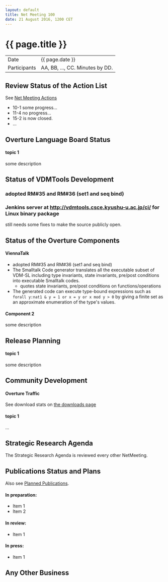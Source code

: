 ```yaml
---
layout: default
title: Net Meeting 100
date: 21 August 2016, 1200 CET
---
```


<script src="http://code.jquery.com/jquery-1.11.1.min.js">
</script>
<script src="/javascripts/edit.js"></script>
<script>setEditButonNm();</script>

# {{ page.title }}

|||
|---|---|
| Date | {{ page.date }} |
| Participants | AA, BB, ..., CC.  Minutes by DD. |


## Review Status of the Action List

See [Net Meeting Actions](https://github.com/overturetool/overturetool.github.io/issues?q=is%3Aopen+is%3Aissue+label%3A%22action+net-meeting%22)

* 10-1 some progress...
* 11-4 no progress...
* 15-2 is now closed.
* ...


## Overture Language Board Status

#### topic 1

some description


## Status of VDMTools Development
### adopted RM#35 and RM#36 (set1 and seq bind)
### Jenkins server at http://vdmtools.csce.kyushu-u.ac.jp/ci/ for Linux binary package

still needs some fixes to make the source publicly open.


##  Status of the Overture Components

#### ViennaTalk

* adopted RM#35 and RM#36 (set1 and seq bind)
* The Smalltalk Code generator translates all the executable subset of VDM-SL including type invariants, state invariants, pre/post conditions into executable Smalltalk codes.
  - quotes state invariants, pre/post conditions on functions/operations
* The generated code can execute type-bound expressions such as ```forall y:nat1 & y = 1 or x = y or x mod y > 0``` by giving a finite set as an approximate enumeration of the type's values.

#### Component 2

some description

##  Release Planning

#### topic 1

some description


##  Community Development

#### Overture Traffic

See download stats on [the downloads page](http://overturetool.org/download/)

#### topic 1
...


##  Strategic Research Agenda

The Strategic Research Agenda is reviewed every other NetMeeting.


##  Publications Status and Plans

Also see [Planned Publications](http://overturetool.org/publications/PlannedPublications.html).

#### In preparation:

* Item 1
* Item 2

#### In review:

* Item 1

#### In press:

* Item 1


##  Any Other Business

<div id="edit_page_div"></div>
